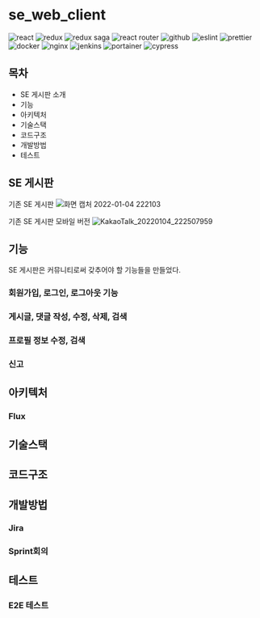 # se_web_client

<img alt="react" src="https://img.shields.io/badge/react-61DAFB?style=for-the-badge&logo=react&logoColor=black">
<img alt="redux" src="https://img.shields.io/badge/redux-764ABC?style=for-the-badge&logo=redux&logoColor=black">
<img alt="redux saga" src="https://img.shields.io/badge/redux saga-999999?style=for-the-badge&logo=reduxsaga&logoColor=black">
<img alt="react router" src="https://img.shields.io/badge/react router-CA4245?style=for-the-badge&logo=reactrouter&logoColor=white">
<img alt="github" src="https://img.shields.io/badge/github-181717?style=for-the-badge&logo=github&logoColor=white">
<img alt="eslint" src="https://img.shields.io/badge/eslint-4B32C3?style=for-the-badge&logo=eslint&logoColor=white">
<img alt="prettier" src="https://img.shields.io/badge/prettier-F7B93E?style=for-the-badge&logo=prettier&logoColor=white">
<img alt="docker" src="https://img.shields.io/badge/docker-2496ED?style=for-the-badge&logo=docker&logoColor=white">
<img alt="nginx" src="https://img.shields.io/badge/nginx-009639?style=for-the-badge&logo=nginx&logoColor=white">
<img alt="jenkins" src="https://img.shields.io/badge/jenkins-D24939?style=for-the-badge&logo=jenkins&logoColor=white">
<img alt="portainer" src="https://img.shields.io/badge/portainer-13BEF9?style=for-the-badge&logo=portainer&logoColor=white">
<img alt="cypress" src="https://img.shields.io/badge/cypress-17202C?style=for-the-badge&logo=cypress&logoColor=white">

## 목차

- SE 게시판 소개
- 기능
- 아키텍처
- 기술스택
- 코드구조
- 개발방법
- 테스트

## SE 게시판

기존 SE 게시판
![화면 캡처 2022-01-04 222103](https://user-images.githubusercontent.com/40172373/148065369-4b58a266-7aea-48a4-9e12-b6fe6ca9bdae.png)

기존 SE 게시판 모바일 버전
![KakaoTalk_20220104_222507959](https://user-images.githubusercontent.com/40172373/148065755-04ef466d-42c1-46e3-90b7-6ccdc8901796.jpg)

## 기능

SE 게시판은 커뮤니티로써 갖추어야 할 기능들을 만들었다.

### 회원가입, 로그인, 로그아웃 기능

### 게시글, 댓글 작성, 수정, 삭제, 검색

### 프로필 정보 수정, 검색

### 신고

## 아키텍처

### Flux

## 기술스택

## 코드구조

## 개발방법

### Jira

### Sprint회의

## 테스트

### E2E 테스트
